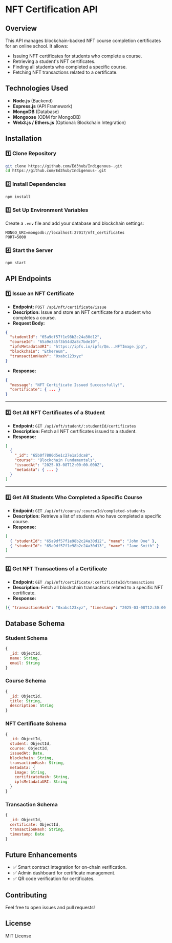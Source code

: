 # NFT Certification API

## Overview

This API manages blockchain-backed NFT course completion certificates for an online school. It allows:

- Issuing NFT certificates for students who complete a course.
- Retrieving a student's NFT certificates.
- Finding all students who completed a specific course.
- Fetching NFT transactions related to a certificate.

## Technologies Used

- **Node.js** (Backend)
- **Express.js** (API Framework)
- **MongoDB** (Database)
- **Mongoose** (ODM for MongoDB)
- **Web3.js / Ethers.js** (Optional: Blockchain Integration)

## Installation

### 1️⃣ Clone Repository

```sh
git clone https://github.com/Ed3hub/Indigenous-.git
cd https://github.com/Ed3hub/Indigenous-.git
```

### 2️⃣ Install Dependencies

```sh
npm install
```

### 3️⃣ Set Up Environment Variables

Create a `.env` file and add your database and blockchain settings:

```env
MONGO_URI=mongodb://localhost:27017/nft_certificates
PORT=5000
```

### 4️⃣ Start the Server

```sh
npm start
```

## API Endpoints

### 1️⃣ Issue an NFT Certificate

- **Endpoint:** `POST /api/nft/certificate/issue`
- **Description:** Issue and store an NFT certificate for a student who completes a course.
- **Request Body:**

```json
{
  "studentId": "65a9df57f1e98b2c24a30d12",
  "courseId": "65a9e345f3b54d2a8c7bde10",
  "ipfsMetadataURI": "https://ipfs.io/ipfs/Qm...NFTImage.jpg",
  "blockchain": "Ethereum",
  "transactionHash": "0xabc123xyz"
}
```

- **Response:**

```json
{
  "message": "NFT Certificate Issued Successfully!",
  "certificate": { ... }
}
```

---

### 2️⃣ Get All NFT Certificates of a Student

- **Endpoint:** `GET /api/nft/student/:studentId/certificates`
- **Description:** Fetch all NFT certificates issued to a student.
- **Response:**

```json
[
  {
    "_id": "65b0f7880d5e1c27e1a5dca8",
    "course": "Blockchain Fundamentals",
    "issuedAt": "2025-03-08T12:00:00.000Z",
    "metadata": { ... }
  }
]
```

---

### 3️⃣ Get All Students Who Completed a Specific Course

- **Endpoint:** `GET /api/nft/course/:courseId/completed-students`
- **Description:** Retrieve a list of students who have completed a specific course.
- **Response:**

```json
[
  { "studentId": "65a9df57f1e98b2c24a30d12", "name": "John Doe" },
  { "studentId": "65a9df57f1e98b2c24a30d13", "name": "Jane Smith" }
]
```

---

### 4️⃣ Get NFT Transactions of a Certificate

- **Endpoint:** `GET /api/nft/certificate/:certificateId/transactions`
- **Description:** Fetch all blockchain transactions related to a specific NFT certificate.
- **Response:**

```json
[{ "transactionHash": "0xabc123xyz", "timestamp": "2025-03-08T12:30:00.000Z" }]
```

## Database Schema

### Student Schema

```javascript
{
  _id: ObjectId,
  name: String,
  email: String
}
```

### Course Schema

```javascript
{
  _id: ObjectId,
  title: String,
  description: String
}
```

### NFT Certificate Schema

```javascript
{
  _id: ObjectId,
  student: ObjectId,
  course: ObjectId,
  issuedAt: Date,
  blockchain: String,
  transactionHash: String,
  metadata: {
    image: String,
    certificateHash: String,
    ipfsMetadataURI: String
  }
}
```

### Transaction Schema

```javascript
{
  _id: ObjectId,
  certificate: ObjectId,
  transactionHash: String,
  timestamp: Date
}
```

## Future Enhancements

- ✅ Smart contract integration for on-chain verification.
- ✅ Admin dashboard for certificate management.
- ✅ QR code verification for certificates.

## Contributing

Feel free to open issues and pull requests!

## License

MIT License
